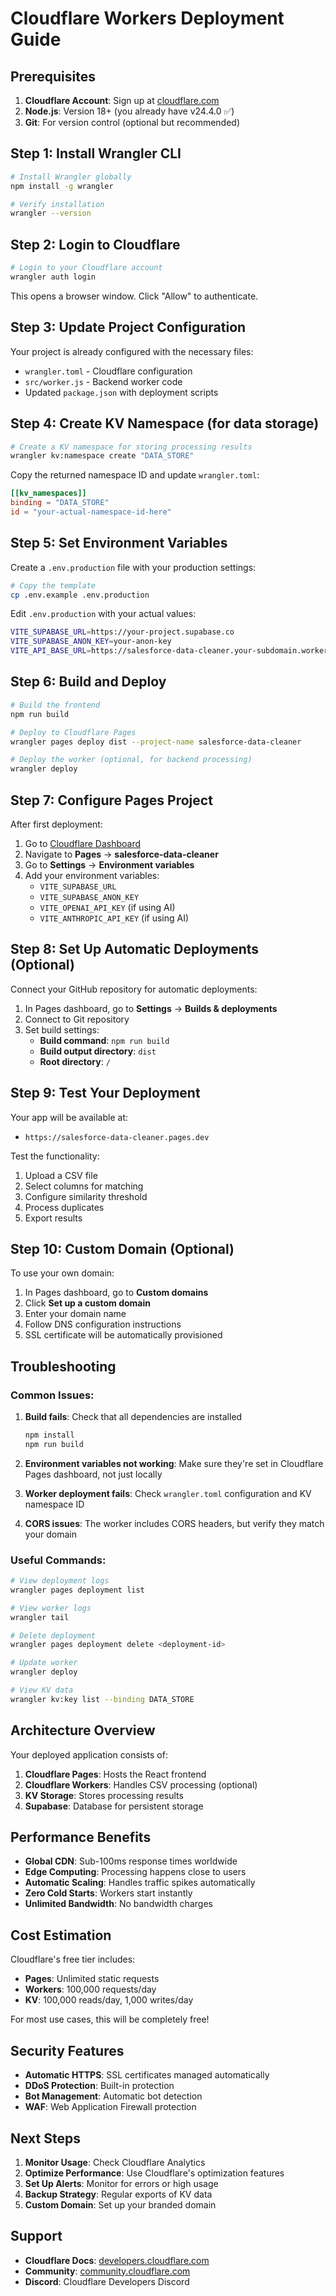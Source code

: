 # Cloudflare Workers Deployment Guide

## Prerequisites

1. **Cloudflare Account**: Sign up at [cloudflare.com](https://cloudflare.com)
2. **Node.js**: Version 18+ (you already have v24.4.0 ✅)
3. **Git**: For version control (optional but recommended)

## Step 1: Install Wrangler CLI

```bash
# Install Wrangler globally
npm install -g wrangler

# Verify installation
wrangler --version
```

## Step 2: Login to Cloudflare

```bash
# Login to your Cloudflare account
wrangler auth login
```

This opens a browser window. Click "Allow" to authenticate.

## Step 3: Update Project Configuration

Your project is already configured with the necessary files:
- `wrangler.toml` - Cloudflare configuration
- `src/worker.js` - Backend worker code
- Updated `package.json` with deployment scripts

## Step 4: Create KV Namespace (for data storage)

```bash
# Create a KV namespace for storing processing results
wrangler kv:namespace create "DATA_STORE"
```

Copy the returned namespace ID and update `wrangler.toml`:

```toml
[[kv_namespaces]]
binding = "DATA_STORE"
id = "your-actual-namespace-id-here"
```

## Step 5: Set Environment Variables

Create a `.env.production` file with your production settings:

```bash
# Copy the template
cp .env.example .env.production
```

Edit `.env.production` with your actual values:
```bash
VITE_SUPABASE_URL=https://your-project.supabase.co
VITE_SUPABASE_ANON_KEY=your-anon-key
VITE_API_BASE_URL=https://salesforce-data-cleaner.your-subdomain.workers.dev
```

## Step 6: Build and Deploy

```bash
# Build the frontend
npm run build

# Deploy to Cloudflare Pages
wrangler pages deploy dist --project-name salesforce-data-cleaner

# Deploy the worker (optional, for backend processing)
wrangler deploy
```

## Step 7: Configure Pages Project

After first deployment:

1. Go to [Cloudflare Dashboard](https://dash.cloudflare.com)
2. Navigate to **Pages** → **salesforce-data-cleaner**
3. Go to **Settings** → **Environment variables**
4. Add your environment variables:
   - `VITE_SUPABASE_URL`
   - `VITE_SUPABASE_ANON_KEY`
   - `VITE_OPENAI_API_KEY` (if using AI)
   - `VITE_ANTHROPIC_API_KEY` (if using AI)

## Step 8: Set Up Automatic Deployments (Optional)

Connect your GitHub repository for automatic deployments:

1. In Pages dashboard, go to **Settings** → **Builds & deployments**
2. Connect to Git repository
3. Set build settings:
   - **Build command**: `npm run build`
   - **Build output directory**: `dist`
   - **Root directory**: `/`

## Step 9: Test Your Deployment

Your app will be available at:
- `https://salesforce-data-cleaner.pages.dev`

Test the functionality:
1. Upload a CSV file
2. Select columns for matching
3. Configure similarity threshold
4. Process duplicates
5. Export results

## Step 10: Custom Domain (Optional)

To use your own domain:

1. In Pages dashboard, go to **Custom domains**
2. Click **Set up a custom domain**
3. Enter your domain name
4. Follow DNS configuration instructions
5. SSL certificate will be automatically provisioned

## Troubleshooting

### Common Issues:

1. **Build fails**: Check that all dependencies are installed
   ```bash
   npm install
   npm run build
   ```

2. **Environment variables not working**: Make sure they're set in Cloudflare Pages dashboard, not just locally

3. **Worker deployment fails**: Check `wrangler.toml` configuration and KV namespace ID

4. **CORS issues**: The worker includes CORS headers, but verify they match your domain

### Useful Commands:

```bash
# View deployment logs
wrangler pages deployment list

# View worker logs
wrangler tail

# Delete deployment
wrangler pages deployment delete <deployment-id>

# Update worker
wrangler deploy

# View KV data
wrangler kv:key list --binding DATA_STORE
```

## Architecture Overview

Your deployed application consists of:

1. **Cloudflare Pages**: Hosts the React frontend
2. **Cloudflare Workers**: Handles CSV processing (optional)
3. **KV Storage**: Stores processing results
4. **Supabase**: Database for persistent storage

## Performance Benefits

- **Global CDN**: Sub-100ms response times worldwide
- **Edge Computing**: Processing happens close to users
- **Automatic Scaling**: Handles traffic spikes automatically
- **Zero Cold Starts**: Workers start instantly
- **Unlimited Bandwidth**: No bandwidth charges

## Cost Estimation

Cloudflare's free tier includes:
- **Pages**: Unlimited static requests
- **Workers**: 100,000 requests/day
- **KV**: 100,000 reads/day, 1,000 writes/day

For most use cases, this will be completely free!

## Security Features

- **Automatic HTTPS**: SSL certificates managed automatically
- **DDoS Protection**: Built-in protection
- **Bot Management**: Automatic bot detection
- **WAF**: Web Application Firewall protection

## Next Steps

1. **Monitor Usage**: Check Cloudflare Analytics
2. **Optimize Performance**: Use Cloudflare's optimization features
3. **Set Up Alerts**: Monitor for errors or high usage
4. **Backup Strategy**: Regular exports of KV data
5. **Custom Domain**: Set up your branded domain

## Support

- **Cloudflare Docs**: [developers.cloudflare.com](https://developers.cloudflare.com)
- **Community**: [community.cloudflare.com](https://community.cloudflare.com)
- **Discord**: Cloudflare Developers Discord